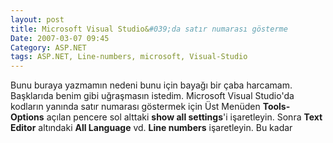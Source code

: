 ```yaml
---
layout: post
title: Microsoft Visual Studio&#039;da satır numarası gösterme
Date: 2007-03-07 09:45
Category: ASP.NET
tags: ASP.NET, Line-numbers, microsoft, Visual-Studio
---
```


Bunu buraya yazmamın nedeni bunu için bayağı bir çaba harcamam.
Başklarıda benim gibi uğraşmasın istedim. Microsoft Visual Studio'da
kodların yanında satır numarası göstermek için Üst Menüden **Tools-
Options** açılan pencere sol alttaki **show all settings**'i
işaretleyin. Sonra **Text Editor** altındaki **All Language** vd. **Line
numbers** işaretleyin. Bu kadar
